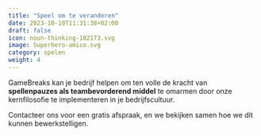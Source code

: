 ```yaml
---
title: "Speel om te veranderen"
date: 2023-10-10T11:31:38+02:00
draft: false
icon: noun-thinking-102173.svg
image: Superhero-amico.svg
category: spelen
weight: 4
---
```


GameBreaks kan je bedrijf helpen om ten volle de kracht van **spellenpauzes als teambevorderend middel** te omarmen door onze kernfilosofie te implementeren in je bedrijfscultuur.

Contacteer ons voor een gratis afspraak, en we bekijken samen hoe we dit kunnen bewerkstelligen.
